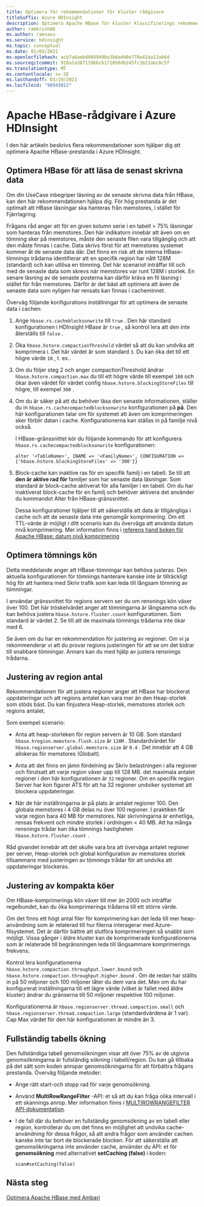 ```yaml
---
title: Optimera för rekommendationer för kluster rådgivare
titleSuffix: Azure HDInsight
description: Optimera Apache HBase för kluster klassificerings rekommendationer i Azure HDInsight.
author: ramkrish86
ms.author: ramvasu
ms.service: hdinsight
ms.topic: conceptual
ms.date: 01/03/2021
ms.openlocfilehash: acb7a6aeb4084949be3b0ad40e770a414a13ab6d
ms.sourcegitcommit: 910a1a38711966cb171050db245fc3b22abc8c5f
ms.translationtype: MT
ms.contentlocale: sv-SE
ms.lasthandoff: 03/19/2021
ms.locfileid: "98943012"
---
```

# <a name="apache-hbase-advisories-in-azure-hdinsight"></a>Apache HBase-rådgivare i Azure HDInsight

I den här artikeln beskrivs flera rekommendationer som hjälper dig att optimera Apache HBase-prestanda i Azure HDInsight. 

## <a name="optimize-hbase-to-read-most-recently-written-data"></a>Optimera HBase för att läsa de senast skrivna data

Om din UseCase inbegriper läsning av de senaste skrivna data från HBase, kan den här rekommendationen hjälpa dig. För hög prestanda är det optimalt att HBase läsningar ska hanteras från memstores, i stället för Fjärrlagring.

Frågans råd anger att för en given kolumn serie i en tabell > 75% läsningar som hanteras från memstores. Den här indikatorn innebär att även om en tömning sker på memstores, måste den senaste filen vara tillgänglig och att den måste finnas i cache. Data skrivs först för att memstores systemet kommer åt de senaste data där. Det finns en risk att de interna HBase-tömnings trådarna identifierar att en specifik region har nått 128M (standard) och kan utlösa en tömning. Det här scenariot inträffar till och med de senaste data som skrevs när memstores var runt 128M i storlek. En senare läsning av de senaste posterna kan därför kräva en fil läsning i stället för från memstores. Därför är det bäst att optimera att även de senaste data som nyligen har rensats kan finnas i cacheminnet.

Överväg följande konfigurations inställningar för att optimera de senaste data i cachen:

1. Ange `hbase.rs.cacheblocksonwrite` till `true` . Den här standard konfigurationen i HDInsight HBase är `true` , så kontrol lera att den inte återställs till `false` .

2. Öka `hbase.hstore.compactionThreshold` värdet så att du kan undvika att komprimera i. Det här värdet är som standard `3`. Du kan öka det till ett högre värde `10` , t. ex..

3. Om du följer steg 2 och anger compactionThreshold ändrar `hbase.hstore.compaction.max` du till ett högre värde till exempel `100` och ökar även värdet för värdet config `hbase.hstore.blockingStoreFiles` till högre, till exempel `300` .

4. Om du är säker på att du behöver läsa den senaste informationen, ställer du in `hbase.rs.cachecompactedblocksonwrite` konfigurationen på **på**. Den här konfigurationen talar om för systemet att även om komprimeringen sker förblir datan i cache. Konfigurationerna kan ställas in på familje nivå också. 

   I HBase-gränssnittet kör du följande kommando för att konfigurera `hbase.rs.cachecompactedblocksonwrite` konfigurationen:
   
   ```
   alter '<TableName>', {NAME => '<FamilyName>', CONFIGURATION => {'hbase.hstore.blockingStoreFiles' => '300'}}
   ```

5. Block-cache kan inaktive ras för en specifik familj i en tabell. Se till att **den är aktive rad för** familjer som har senaste data läsningar. Som standard är block-cache aktiverat för alla familjer i en tabell. Om du har inaktiverat block-cache för en familj och behöver aktivera det använder du kommandot Alter från HBase-gränssnittet.

   Dessa konfigurationer hjälper till att säkerställa att data är tillgängliga i cache och att de senaste data inte genomgår komprimering. Om ett TTL-värde är möjligt i ditt scenario kan du överväga att använda datum nivå komprimering. Mer information finns i [referens hand boken för Apache HBase: datum nivå komprimering](https://hbase.apache.org/book.html#ops.date.tiered)  

## <a name="optimize-the-flush-queue"></a>Optimera tömnings kön

Detta meddelande anger att HBase-tömningar kan behöva justeras. Den aktuella konfigurationen för tömnings hanterare kanske inte är tillräckligt hög för att hantera med Skriv trafik som kan leda till långsam tömning av tömningar.

I användar gränssnittet för regions servern ser du om rensnings kön växer över 100. Det här tröskelvärdet anger att tömningarna är långsamma och du kan behöva justera   `hbase.hstore.flusher.count` konfigurationen. Som standard är värdet 2. Se till att de maximala tömnings trådarna inte ökar med 6.

Se även om du har en rekommendation för justering av regioner. Om vi ja rekommenderar vi att du provar regions justeringen för att se om det bidrar till snabbare tömningar. Annars kan du med hjälp av justera rensnings trådarna.

## <a name="region-count-tuning"></a>Justering av region antal

Rekommendationen för att justera regioner anger att HBase har blockerat uppdateringar och att regions antalet kan vara mer än den Heap-storlek som stöds bäst. Du kan finjustera Heap-storlek, memstores storlek och regions antalet.

Som exempel scenario:

- Anta att heap-storleken för region servern är 10 GB. Som standard `hbase.hregion.memstore.flush.size` är `128M` . Standardvärdet för `hbase.regionserver.global.memstore.size` är `0.4` . Det innebär att 4 GB allokeras för memstores (Globalt).

- Anta att det finns en jämn fördelning av Skriv belastningen i alla regioner och förutsatt att varje region växer upp till 128 MB. det maximala antalet regioner i den här konfigurationen är `32` regioner. Om en specifik region Server har kon figurer ATS för att ha 32 regioner undviker systemet att blockera uppdateringar.

- När de här inställningarna är på plats är antalet regioner 100. Den globala memstores i 4 GB delas nu över 100 regioner. I praktiken får varje region bara 40 MB för memstores. När skrivningarna är enhetliga, rensas frekvent och mindre storlek i ordningen < 40 MB. Att ha många rensnings trådar kan öka tömnings hastigheten `hbase.hstore.flusher.count` .

Råd givandet innebär att det skulle vara bra att överväga antalet regioner per server, Heap-storlek och global konfiguration av memstores storlek tillsammans med justeringen av tömnings trådar för att undvika att uppdateringar blockeras.

## <a name="compaction-queue-tuning"></a>Justering av kompakta köer

Om HBase-komprimerings kön växer till mer än 2000 och inträffar regelbundet, kan du öka komprimerings trådarna till ett större värde.

Om det finns ett högt antal filer för komprimering kan det leda till mer heap-användning som är relaterad till hur filerna interagerar med Azure-filsystemet. Det är därför bättre att slutföra komprimeringen så snabbt som möjligt. Vissa gånger i äldre kluster kan de komprimerade konfigurationerna som är relaterade till begränsningen leda till långsammare komprimerings frekvens.

Kontrol lera konfigurationerna `hbase.hstore.compaction.throughput.lower.bound` och `hbase.hstore.compaction.throughput.higher.bound` . Om de redan har ställts in på 50 miljoner och 100 miljoner låter du dem vara det. Men om du har konfigurerat inställningarna till ett lägre värde (vilket är fallet med äldre kluster) ändrar du gränserna till 50 miljoner respektive 100 miljoner.

Konfigurationerna är `hbase.regionserver.thread.compaction.small` och `hbase.regionserver.thread.compaction.large` (standardvärdena är 1 var).
Cap Max värdet för den här konfigurationen är mindre än 3.

## <a name="full-table-scan"></a>Fullständig tabells ökning

Den fullständiga tabell genomsökningen visar att över 75% av de utgivna genomsökningarna är fullständig sökning i tabell/region. Du kan gå tillbaka på det sätt som koden anropar genomsökningarna för att förbättra frågans prestanda. Överväg följande metoder:

* Ange rätt start-och stopp rad för varje genomsökning.

* Använd **MultiRowRangeFilter** -API: et så att du kan fråga olika intervall i ett skannings anrop. Mer information finns i [MULTIROWRANGEFILTER API-dokumentation](https://hbase.apache.org/2.1/apidocs/org/apache/hadoop/hbase/filter/MultiRowRangeFilter.html).

* I de fall där du behöver en fullständig genomsökning av en tabell eller region, kontrollerar du om det finns en möjlighet att undvika cache-användning för dessa frågor, så att andra frågor som använder cachen kanske inte tar bort de blockerade blocken. För att säkerställa att genomsökningarna inte använder cache, använder du API: et för **genomsökning** med alternativet **setCaching (false)** i koden: 

   ```
   scan#setCaching(false)
   ```
   
## <a name="next-steps"></a>Nästa steg

[Optimera Apache HBase med Ambari](../optimize-hbase-ambari.md)

